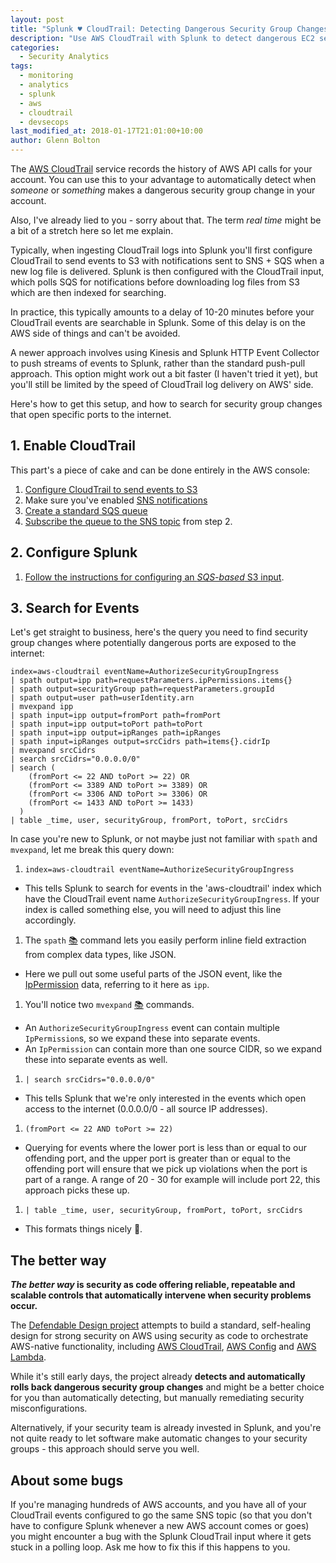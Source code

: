```yaml
---
layout: post
title: "Splunk ♥ CloudTrail: Detecting Dangerous Security Group Changes in Real Time"
description: "Use AWS CloudTrail with Splunk to detect dangerous EC2 security group changes in real time."
categories:
  - Security Analytics
tags:
  - monitoring
  - analytics
  - splunk
  - aws
  - cloudtrail
  - devsecops
last_modified_at: 2018-01-17T21:01:00+10:00
author: Glenn Bolton
---
```


The [AWS CloudTrail](https://aws.amazon.com/cloudtrail/) service records the history of AWS API calls for your account. You can use this to your advantage to automatically detect when _someone_ or _something_ makes a dangerous security group change in your account.

Also, I've already lied to you - sorry about that. The term _real time_ might be a bit of a stretch here so let me explain.

Typically, when ingesting CloudTrail logs into Splunk you'll first configure CloudTrail to send events to S3 with notifications sent to SNS + SQS when a new log file is delivered. Splunk is then configured with the CloudTrail input, which polls SQS for notifications before downloading log files from S3 which are then indexed for searching.

In practice, this typically amounts to a delay of 10-20 minutes before your CloudTrail events are searchable in Splunk. Some of this delay is on the AWS side of things and can't be avoided.

A newer approach involves using Kinesis and Splunk HTTP Event Collector to push streams of events to Splunk, rather than the standard push-pull approach. This option might work out a bit faster (I haven't tried it yet), but you'll still be limited by the speed of CloudTrail log delivery on AWS' side.

Here's how to get this setup, and how to search for security group changes that open specific ports to the internet.

## 1. Enable CloudTrail
This part's a piece of cake and can be done entirely in the AWS console:
1. [Configure CloudTrail to send events to S3](https://docs.aws.amazon.com/awscloudtrail/latest/userguide/cloudtrail-create-a-trail-using-the-console-first-time.html)
2. Make sure you've enabled [SNS notifications](https://docs.aws.amazon.com/awscloudtrail/latest/userguide/configure-sns-notifications-for-cloudtrail.html) 
3. [Create a standard SQS queue](https://docs.aws.amazon.com/AWSSimpleQueueService/latest/SQSDeveloperGuide/sqs-create-queue.html)
4. [Subscribe the queue to the SNS topic](https://docs.aws.amazon.com/AWSSimpleQueueService/latest/SQSDeveloperGuide/sqs-subscribe-queue-sns-topic.html) from step 2.

## 2. Configure Splunk
1. [Follow the instructions for configuring an *SQS-based* S3 input](https://docs.splunk.com/Documentation/AddOns/released/AWS/SQS-basedS3).

## 3. Search for Events
Let's get straight to business, here's the query you need to find security group changes where potentially dangerous ports are exposed to the internet:

```text
index=aws-cloudtrail eventName=AuthorizeSecurityGroupIngress
| spath output=ipp path=requestParameters.ipPermissions.items{}
| spath output=securityGroup path=requestParameters.groupId
| spath output=user path=userIdentity.arn
| mvexpand ipp
| spath input=ipp output=fromPort path=fromPort
| spath input=ipp output=toPort path=toPort
| spath input=ipp output=ipRanges path=ipRanges
| spath input=ipRanges output=srcCidrs path=items{}.cidrIp
| mvexpand srcCidrs
| search srcCidrs="0.0.0.0/0"
| search (
    (fromPort <= 22 AND toPort >= 22) OR 
    (fromPort <= 3389 AND toPort >= 3389) OR 
    (fromPort <= 3306 AND toPort >= 3306) OR 
    (fromPort <= 1433 AND toPort >= 1433)
  )
| table _time, user, securityGroup, fromPort, toPort, srcCidrs
```

In case you're new to Splunk, or not maybe just not familiar with `spath` and `mvexpand`, let me break this query down:

1. `index=aws-cloudtrail eventName=AuthorizeSecurityGroupIngress`<br>
  - This tells Splunk to search for events in the 'aws-cloudtrail' index which have the CloudTrail event name `AuthorizeSecurityGroupIngress`. If your index is called something else, you will need to adjust this line accordingly.
1. The `spath` [📚](https://docs.splunk.com/Documentation/SplunkCloud/6.6.3/SearchReference/Spath) command lets you easily perform inline field extraction from complex data types, like JSON.
 - Here we pull out some useful parts of the JSON event, like the [IpPermission](https://docs.aws.amazon.com/AWSEC2/latest/APIReference/API_IpPermission.html) data, referring to it here as `ipp`.
1. You'll notice two `mvexpand` [📚](http://docs.splunk.com/Documentation/SplunkCloud/6.6.3/SearchReference/Mvexpand) commands. 
 - An `AuthorizeSecurityGroupIngress` event can contain multiple `IpPermission`s, so we expand these into separate events. 
 - An `IpPermission` can contain more than one source CIDR, so we expand these into separate events as well.
1. `| search srcCidrs="0.0.0.0/0"`
  - This tells Splunk that we're only interested in the events which open access to the internet (0.0.0.0/0 - all source IP addresses).
1. `(fromPort <= 22 AND toPort >= 22)`
 - Querying for events where the lower port is less than or equal to our offending port, and the upper port is greater than or equal to the offending port will ensure that we pick up violations when the port is part of a range. A range of 20 - 30 for example will include port 22, this approach picks these up.
 1. `| table _time, user, securityGroup, fromPort, toPort, srcCidrs`
   - This formats things nicely 🤷.

## The better way
**_The better way_ is security as code offering reliable, repeatable and scalable controls that automatically intervene when security problems occur.**

The [Defendable Design project](https://github.com/defendabledesign) attempts to build a standard, self-healing design for strong security on AWS using security as code to orchestrate AWS-native functionality, including [AWS CloudTrail](https://aws.amazon.com/cloudtrail/), [AWS Config](https://aws.amazon.com/config/) and [AWS Lambda](https://aws.amazon.com/lambda/).

While it's still early days, the project already **detects and automatically rolls back dangerous security group changes** and might be a better choice for you than automatically detecting, but manually remediating security misconfigurations. 

Alternatively, if your security team is already invested in Splunk, and you're not quite ready to let software make automatic changes to your security groups - this approach should serve you well.

## About some bugs
If you're managing hundreds of AWS accounts, and you have all of your CloudTrail events configured to go the same SNS topic (so that you don't have to configure Splunk whenever a new AWS account comes or goes) you might encounter a bug with the Splunk CloudTrail input where it gets stuck in a polling loop. Ask me how to fix this if this happens to you.